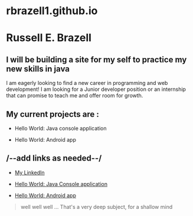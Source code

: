 # rbrazell1.github.io

# Russell E. Brazell

## I will be building a site for my self to practice my new skills in java

I am eagerly looking to find a new career in programming and web development! I am looking for a Junior developer position or an internship that can promise to teach me and offer room for growth. 

## My current projects are : 

* Hello World: Java console application

* Hello World: Android app

## /--add links as needed--/

* [My LinkedIn](https://www.linkedin.com/in/russell-brazell-350186204/ "Russell Brazell")

* [Hello World: Java Console application](https://github.com/rbrazell1/hello-world-java.git)

* [Hello World: Android app](https://github.com/rbrazell1/hello-world.git)

>well
>well
>well
>...
>That's a very deep subject, for a shallow mind